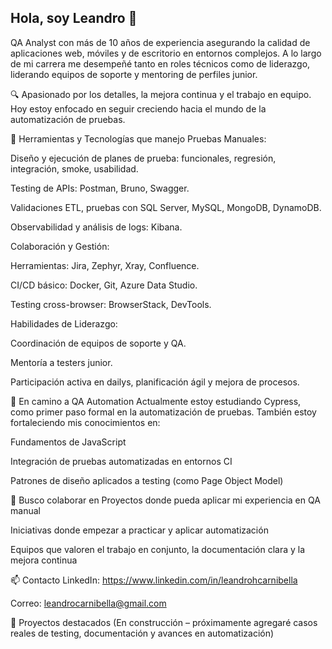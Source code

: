 ## Hola, soy Leandro 👋
QA Analyst con más de 10 años de experiencia asegurando la calidad de aplicaciones web, móviles y de escritorio en entornos complejos. A lo largo de mi carrera me desempeñé tanto en roles técnicos como de liderazgo, liderando equipos de soporte y mentoring de perfiles junior.

🔍 Apasionado por los detalles, la mejora continua y el trabajo en equipo. Hoy estoy enfocado en seguir creciendo hacia el mundo de la automatización de pruebas.

🧰 Herramientas y Tecnologías que manejo
Pruebas Manuales:

Diseño y ejecución de planes de prueba: funcionales, regresión, integración, smoke, usabilidad.

Testing de APIs: Postman, Bruno, Swagger.

Validaciones ETL, pruebas con SQL Server, MySQL, MongoDB, DynamoDB.

Observabilidad y análisis de logs: Kibana.

Colaboración y Gestión:

Herramientas: Jira, Zephyr, Xray, Confluence.

CI/CD básico: Docker, Git, Azure Data Studio.

Testing cross-browser: BrowserStack, DevTools.

Habilidades de Liderazgo:

Coordinación de equipos de soporte y QA.

Mentoría a testers junior.

Participación activa en dailys, planificación ágil y mejora de procesos.

🚀 En camino a QA Automation
Actualmente estoy estudiando Cypress, como primer paso formal en la automatización de pruebas. También estoy fortaleciendo mis conocimientos en:

Fundamentos de JavaScript

Integración de pruebas automatizadas en entornos CI

Patrones de diseño aplicados a testing (como Page Object Model)

🌱 Busco colaborar en
Proyectos donde pueda aplicar mi experiencia en QA manual

Iniciativas donde empezar a practicar y aplicar automatización

Equipos que valoren el trabajo en conjunto, la documentación clara y la mejora continua

📫 Contacto
LinkedIn: https://www.linkedin.com/in/leandrohcarnibella

Correo: leandrocarnibella@gmail.com

📌 Proyectos destacados
(En construcción – próximamente agregaré casos reales de testing, documentación y avances en automatización)


